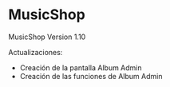 # MusicShop
MusicShop Version 1.10

Actualizaciones:
- Creación de la pantalla Album Admin
- Creación de las funciones de Album Admin
